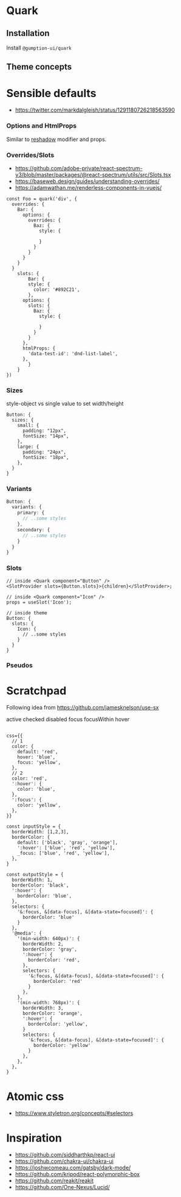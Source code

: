 # Quark

## Installation

Install `@gumption-ui/quark`

## Theme concepts

# Sensible defaults

- https://twitter.com/markdalgleish/status/1291180726218563590

### Options and HtmlProps

Similar to [reshadow](https://reshadow.dev/concepts) modifier and props.

### Overrides/Slots

- https://github.com/adobe-private/react-spectrum-v3/blob/master/packages/@react-spectrum/utils/src/Slots.tsx
- https://baseweb.design/guides/understanding-overrides/
- https://adamwathan.me/renderless-components-in-vuejs/

```tsx
const Foo = quark('div', {
  overrides: {
    Bar: {
      options: {
        overrides: {
          Baz: {
            style: {

            }
          }
        }
      }
    }
  }
	slots: {
		Bar: {
	    style: {
	      color: '#892C21',
	    },
      options: {
        slots: {
          Baz: {
            style: {

            }
          }
        }
      },
      htmlProps: {
        'data-test-id': 'dnd-list-label',
      },
		}
	}
})
```

### Sizes

style-object vs single value to set width/height

```tsx
Button: {
  sizes: {
    small: {
      padding: "12px",
      fontSize: "14px",
    },
    large: {
      padding: "24px",
      fontSize: "18px",
    },
  }
}
```

### Variants

```typescript
Button: {
  variants: {
    primary: {
      // ..some styles
    },
    secondary: {
      // ..some styles
    }
  }
}
```

### Slots

```tsx
// inside <Quark component="Button" />
<SlotProvider slots={Button.slots}>{children}</SlotProvider>;

// inside <Quark component="Icon" />
props = useSlot('Icon');

// inside theme
Button: {
  slots: {
    Icon: {
      // ..some styles
    }
  }
}
```

### Pseudos

# Scratchpad

Following idea from https://github.com/jamesknelson/use-sx

active checked disabled focus focusWithin hover

```tsx

css={{
  // 1
  color: {
    default: 'red',
    hover: 'blue',
    focus: 'yellow',
  },
  // 2
  color: 'red',
  ':hover': {
    color: 'blue',
  },
  ':focus': {
    color: 'yellow',
  },
}}

const inputStyle = {
  borderWidth: [1,2,3],
  borderColor: {
    default: ['black', 'gray', 'orange'],
    ':hover': ['blue', 'red', 'yellow'],
    _focus: ['blue', 'red', 'yellow'],
  },
}

const outputStyle = {
  borderWidth: 1,
  borderColor: 'black',
  ':hover': {
    borderColor: 'blue',
  },
  selectors: {
    '&:focus, &[data-focus], &[data-state=focused]': {
      borderColor: 'blue'
    }
  },
  '@media': {
    '(min-width: 640px)': {
      borderWidth: 2,
      borderColor: 'gray',
      ':hover': {
        borderColor: 'red',
      },
      selectors: {
        '&:focus, &[data-focus], &[data-state=focused]': {
          borderColor: 'red'
        }
      },
    },
    '(min-width: 768px)': {
      borderWidth: 3,
      borderColor: 'orange',
      ':hover': {
        borderColor: 'yellow',
      }
      selectors: {
        '&:focus, &[data-focus], &[data-state=focused]': {
          borderColor: 'yellow'
        }
      },
    },
  },
}
```

# Atomic css

- https://www.styletron.org/concepts/#selectors

# Inspiration

- https://github.com/siddharthkp/react-ui
- https://github.com/chakra-ui/chakra-ui
- https://joshwcomeau.com/gatsby/dark-mode/
- https://github.com/kripod/react-polymorphic-box
- https://github.com/reakit/reakit
- https://github.com/One-Nexus/Lucid/
